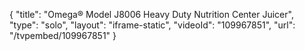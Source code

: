 {
    "title": "Omega&reg; Model J8006 Heavy Duty Nutrition Center Juicer",
    "type": "solo",
    "layout": "iframe-static",
    "videoId": "109967851",
    "url": "\/tvpembed\/109967851"
}